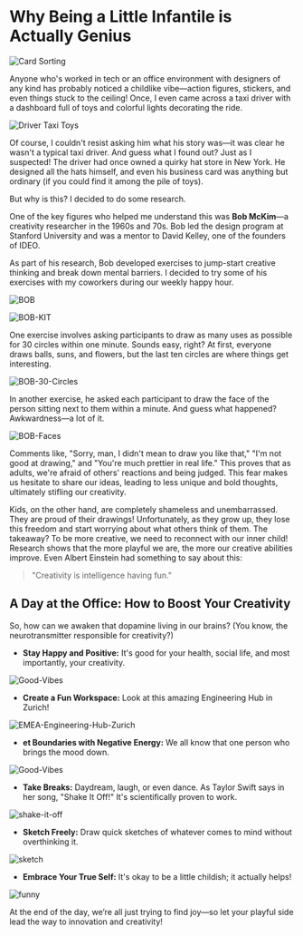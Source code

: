 # Why Being a Little Infantile is Actually Genius

![Card Sorting](https://imgur.com/0rI1ETI.png)

Anyone who's worked in tech or an office environment with designers of any kind has probably noticed a childlike vibe—action figures, stickers, and even things stuck to the ceiling! Once, I even came across a taxi driver with a dashboard full of toys and colorful lights decorating the ride. 

![Driver Taxi Toys](https://imgur.com/r1ZN1PO.png)

Of course, I couldn't resist asking him what his story was—it was clear he wasn't a typical taxi driver. And guess what I found out? Just as I suspected! The driver had once owned a quirky hat store in New York. He designed all the hats himself, and even his business card was anything but ordinary (if you could find it among the pile of toys).

But why is this? I decided to do some research.

One of the key figures who helped me understand this was **Bob McKim**—a creativity researcher in the 1960s and 70s. Bob led the design program at Stanford University and was a mentor to David Kelley, one of the founders of IDEO. 

As part of his research, Bob developed exercises to jump-start creative thinking and break down mental barriers. 
I decided to try some of his exercises with my coworkers during our weekly happy hour.

![BOB](https://imgur.com/r7LYBXW.png)

![BOB-KIT](https://imgur.com/PYDm6PP.png)

One exercise involves asking participants to draw as many uses as possible for 30 circles within one minute. Sounds easy, right? At first, everyone draws balls, suns, and flowers, but the last ten circles are where things get interesting.

![BOB-30-Circles](https://imgur.com/Ao6uXg1.png)

In another exercise, he asked each participant to draw the face of the person sitting next to them within a minute. And guess what happened? Awkwardness—a lot of it. 

![BOB-Faces](https://imgur.com/gDOwczK.png)

Comments like, "Sorry, man, I didn't mean to draw you like that," "I'm not good at drawing," and "You're much prettier in real life." This proves that as adults, we're afraid of others' reactions and being judged. This fear makes us hesitate to share our ideas, leading to less unique and bold thoughts, ultimately stifling our creativity.

Kids, on the other hand, are completely shameless and unembarrassed. They are proud of their drawings! Unfortunately, as they grow up, they lose this freedom and start worrying about what others think of them. The takeaway? To be more creative, we need to reconnect with our inner child! Research shows that the more playful we are, the more our creative abilities improve. Even Albert Einstein had something to say about this: 

> "Creativity is intelligence having fun."

## A Day at the Office: How to Boost Your Creativity

So, how can we awaken that dopamine living in our brains? (You know, the neurotransmitter responsible for creativity?)

- **Stay Happy and Positive:** It's good for your health, social life, and most importantly, your creativity.

![Good-Vibes](https://imgur.com/BzkElgV.png)
  
- **Create a Fun Workspace:** Look at this amazing Engineering Hub in Zurich!

![EMEA-Engineering-Hub-Zurich](https://imgur.com/bMUeVIc.png)
  
- **et Boundaries with Negative Energy:** We all know that one person who brings the mood down.

![Good-Vibes](https://imgur.com/1ZkjbxJ.png)

- **Take Breaks:** Daydream, laugh, or even dance. As Taylor Swift says in her song, "Shake It Off!" It's scientifically proven to work.

![shake-it-off](https://shorturl.at/lbUfC)
  
- **Sketch Freely:** Draw quick sketches of whatever comes to mind without overthinking it.

![sketch](https://imgur.com/SfnO0wk.png)

- **Embrace Your True Self:** It's okay to be a little childish; it actually helps!

![funny](https://imgur.com/A7fRnzG,png)

At the end of the day, we’re all just trying to find joy—so let your playful side lead the way to innovation and creativity!
